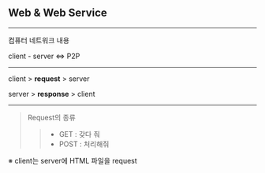 ## Web & Web Service

***

컴퓨터 네트워크 내용

client - server ⇔ P2P

***

client > **request** > server

server > **response** > client

***

> Request의 종류
>
> > + GET : 갖다 줘
> > + POST : 처리해줘

※ client는 server에 HTML 파일을 request

